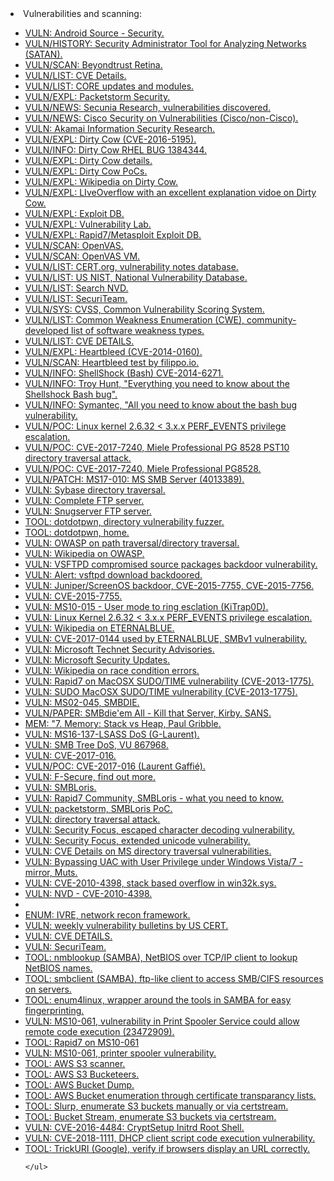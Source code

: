 <html>
<body>
<li>Vulnerabilities and scanning:</li>
	<ul>
		<li><a href="https://source.android.com/security/">VULN: Android Source - Security.</a></li>
		<li><a href="http://www.porcupine.org/satan/">VULN/HISTORY: Security Administrator Tool for Analyzing Networks (SATAN).</a></li>
		<li><a href="https://www.beyondtrust.com/products/retina">VULN/SCAN: Beyondtrust Retina.</a></li>
		<li><a href="https://www.cvedetails.com/index.php">VULN/LIST: CVE Details.</a></li>
		<li><a href="https://www.coresecurity.com/products/core-impact/recent-exploits-and-updates">VULN/LIST: CORE updates and modules.</a></li>
		<li><a href="http://www.packetstormsecurity.net">VULN/EXPL: Packetstorm Security.</a></li>
		<li><a href="https://secuniaresearch.flexerasoftware.com/community/research/">VULN/NEWS: Secunia Research, vulnerabilities discovered.</a></li>
		<li><a href="https://tools.cisco.com/security/center/publicationListing.x?product=NonCisco&sort=-day_sir#~Vulnerabilities">VULN/NEWS: Cisco Security on Vulnerabilities (Cisco/non-Cisco).</a></li>
		<li><a href="https://www.akamai.com/us/en/about/our-thinking/information-security/information-security-research.jsp">VULN: Akamai Information Security Research.</a></li>
		<li><a href="https://dirtycow.ninja">VULN/EXPL: Dirty Cow (CVE-2016-5195).</a></li>
		<li><a href="https://bugzilla.redhat.com/show_bug.cgi?id=1384344#">VULN/INFO: Dirty Cow RHEL BUG 1384344.</a></li>
		<li><a href="https://github.com/dirtycow/dirtycow.github.io/wiki/VulnerabilityDetails">VULN/EXPL: Dirty Cow details.</a></li>
		<li><a href="https://github.com/dirtycow/dirtycow.github.io/wiki/PoCs">VULN/EXPL: Dirty Cow PoCs.</a></li>
		<li><a href="https://en.wikipedia.org/wiki/Dirty_COW">VULN/EXPL: Wikipedia on Dirty Cow.</a></li>
		<li><a href="https://www.youtube.com/watch?v=kEsshExn7aE">VULN/EXPL: LIveOverflow with an excellent explanation vidoe on Dirty Cow.</A></li>
		<li><a href="https://www.exploit-db.com">VULN/EXPL: Exploit DB.</a></li>
		<li><a href="https://www.vulnerability-lab.com">VULN/EXPL: Vulnerability Lab.</a></li>
		<li><a href="https://www.rapid7.com/db">VULN/EXPL: Rapid7/Metasploit Exploit DB.</a></li>
		<li><a href="http://www.openvas.org/">VULN/SCAN: OpenVAS.</a></li>
		<li><a href="http://www.openvas.org/vm.html">VULN/SCAN: OpenVAS VM.</a></li>
		<li><a href="https://www.kb.cert.org/vuls/">VULN/LIST: CERT.org, vulnerability notes database.</a></li>
		<li><a href="https://nvd.nist.gov/">VULN/LIST: US NIST, National Vulnerability Database.</a></li>
		<li><a href="https://web.nvd.nist.gov/view/vuln/search">VULN/LIST: Search NVD.</a></li>
		<li><a href="http://www.securiteam.com">VULN/LIST: SecuriTeam.</a></li>
		<li><a href="https://www.first.org/cvss">VULN/SYS: CVSS, Common Vulnerability Scoring System.</a></li>
		<li><a href="https://cwe.mitre.org/">VULN/LIST: Common Weakness Enumeration (CWE), community-developed list of software weakness types.</a></li>
		<li><a href="https://www.cvedetails.com">VULN/LIST: CVE DETAILS.</a></li>
		<li><a href="http://heartbleed.com/">VULN/EXPL: Heartbleed (CVE-2014-0160).</a></li>
		<li><a href="https://filippo.io/Heartbleed/">VULN/SCAN: Heartbleed test by filippo.io.</a></li>
		<li><a href="https://cve.mitre.org/cgi-bin/cvename.cgi?name=CVE-2014-6271">VULN/INFO: ShellShock (Bash) CVE-2014-6271.</a></li>
		<li><a href="https://www.troyhunt.com/everything-you-need-to-know-about2/">VULN/INFO: Troy Hunt, "Everything you need to know about the Shellshock Bash bug".</a></li>
		<li><a href="https://www.symantec.com/connect/blogs/shellshock-all-you-need-know-about-bash-bug-vulnerability">VULN/INFO: Symantec, "All you need to know about the bash bug vulnerability.</a></li>
		<li><a href="https://www.exploit-db.com/exploits/25444/">VULN/POC: Linux kernel 2.6.32 < 3.x.x PERF_EVENTS privilege escalation.</a></li>
		<li><a href="https://cve.mitre.org/cgi-bin/cvename.cgi?name=CVE-2017-7240">VULN/POC: CVE-2017-7240, Miele Professional PG 8528 PST10 directory traversal attack.</a></li>
		<li><a href="https://www.exploit-db.com/exploits/41718/">VULN/POC: CVE-2017-7240, Miele Professional PG8528.</a></li>
		<li><a href="https://technet.microsoft.com/en-us/library/security/ms17-010.aspx">VULN/PATCH: MS17-010: MS SMB Server (4013389).</a></li>
		<li><a href="http://www.pwn2hack.com/search?updated-max=2012-04-29T01:01:00%2B08:00&max-results=7&start=7&by-date=false">VULN: Sybase directory traversal.</a></li>
		<li><a href="http://chingshiong.blogspot.in/search?updated-max=2012-04-19T23:11:00%2B08:00&max-results=7&start=14&by-date=false">VULN: Complete FTP server.</a></li>
		<li><a href="http://chingshiong.blogspot.in/search?updated-max=2012-04-19T23:11:00%2B08:00&max-results=7&start=14&by-date=false">VULN: Snugserver FTP server.</a></li>
		<li><a href="https://github.com/wireghoul/dotdotpwn">TOOL: dotdotpwn, directory vulnerability fuzzer.</a></li>
		<li><a href="http://dotdotpwn.blogspot.be/">TOOL: dotdotpwn, home.</a></li>
		<li><a href="https://www.owasp.org/index.php/Path_Traversal">VULN: OWASP on path traversal/directory traversal.</a></li>
		<li><a href="https://en.wikipedia.org/wiki/Directory_traversal_attack">VULN: Wikipedia on OWASP.</a></li>
		<li><a href="http://www.securityfocus.com/bid/48539/references">VULN: VSFTPD compromised source packages backdoor vulnerability.</a></li>
		<li><a href="https://scarybeastsecurity.blogspot.be/2011/07/alert-vsftpd-download-backdoored.html">VULN: Alert: vsftpd download backdoored.</a></li>
		<li><a href="https://kb.juniper.net/InfoCenter/index?page=content&id=JSA10713">VULN: Juniper/ScreenOS backdoor, CVE-2015-7755, CVE-2015-7756.</a></li>
		<li><a href="http://cve.mitre.org/cgi-bin/cvename.cgi?name=CVE-2015-7755">VULN: CVE-2015-7755.</a></li>
		<li><a href="https://www.exploit-db.com/exploits/11199/">VULN: MS10-015 - User mode to ring esclation (KiTrap0D).</a></li>
		<li><a href="https://www.exploit-db.com/exploits/25444/">VULN: Linux Kernel 2.6.32 < 3.x.x PERF_EVENTS privilege escalation.</a></li>
		<li><a href="https://en.wikipedia.org/wiki/EternalBlue">VULN: Wikipedia on ETERNALBLUE.</a></li>
		<li><a href="https://www.cve.mitre.org/cgi-bin/cvename.cgi?name=CVE-2017-0144">VULN: CVE-2017-0144 used by ETERNALBLUE, SMBv1 vulnerability.</a></li>
		<li><a href="https://technet.microsoft.com/en-us/security/advisories">VULN: Microsoft Technet Security Advisories.</a></li>
		<li><a href="https://technet.microsoft.com/en-us/security/bulletins">VULN: Microsoft Security Updates.</a></li>
		<li><a href="https://en.wikipedia.org/wiki/Race_condition">VULN: Wikipedia on race condition errors.</a></li>
		<li><a href="https://www.rapid7.com/db/modules/exploit/osx/local/sudo_password_bypass">VULN: Rapid7 on MacOSX SUDO/TIME vulnerability (CVE-2013-1775).</a></li>
		<li><a href="http://cve.mitre.org/cgi-bin/cvename.cgi?name=cve-2013-1775">VULN: SUDO MacOSX SUDO/TIME vulnerability (CVE-2013-1775).</a></li>
		<li><a href="https://technet.microsoft.com/en-us/library/security/ms02-045.aspx">VULN: MS02-045, SMBDIE.</a></li>
		<li><a href="https://pen-testing.sans.org/resources/papers/gcih/smbdieem-kill-server-104441">VULN/PAPER: SMBdie'em All - Kill that Server, Kirby. SANS.</a></li>
		<li><a href="http://gribblelab.org/CBootCamp/7_Memory_Stack_vs_Heap.html">MEM: "7. Memory: Stack vs Heap, Paul Gribble.</a></li>
		<li><a href="http://g-laurent.blogspot.be/2016/11/ms16-137-lsass-remote-memory-corruption.html">VULN: MS16-137-LSASS DoS (G-Laurent).</a></li>
		<li><a href="https://www.kb.cert.org/vuls/id/867968">VULN: SMB Tree DoS, VU 867968.</a></li>
		<li><a href="https://msdn.microsoft.com/en-us/library/cc246499.aspx">VULN: CVE-2017-016.</a></li>
		<li><a href="https://github.com/lgandx/PoC/tree/master/SMBv3%20Tree%20Connect">VULN/POC: CVE-2017-016 (Laurent Gaffié).</a></li>
		<li><a href="https://www.f-secure.com/en/web/labs_global/knowledge-base">VULN: F-Secure, find out more.</a></li>
		<li><a href="https://smbloris.com/">VULN: SMBLoris.</a></li>
		<li><a href="https://community.rapid7.com/community/infosec/blog/2017/08/03/smbloris-what-you-need-to-know">VULN: Rapid7 Community, SMBLoris - what you need to know.</a></li>
		<li><a href="https://packetstormsecurity.com/files/143636/SMBLoris-Denial-Of-Service.html">VULN: packetstorm, SMBLoris PoC.</a></li>
		<li><a href="https://en.wikipedia.org/wiki/Directory_traversal_attack">VULN: directory traversal attack.</a></li>
		<li><a href="http://www.securityfocus.com/cgi-bin/vulns-item.pl?section=discussion&id=2708">VULN: Security Focus, escaped character decoding vulnerability.</a></li>
		<li><a href="http://www.securityfocus.com/cgi-bin/vulns-item.pl?section=discussion&id=1806">VULN: Security Focus, extended unicode vulnerability.</a></li>
		<li><a href="https://www.cvedetails.com/vulnerability-list/vendor_id-26/opdirt-1/Microsoft.html">VULN: CVE Details on MS directory traversal vulnerabilities.</a></li>
		<li><a href="https://www.exploit-db.com/bypassing-uac-with-user-privilege-under-windows-vista7-mirror/">VULN: Bypassing UAC with User Privilege under Windows Vista/7 - mirror, Muts.</a></li>
		<li><a href="http://www.cve.mitre.org/cgi-bin/cvename.cgi?name=cve-2010-4398">VULN: CVE-2010-4398, stack based overflow in win32k.sys.</a></li>
		<li><a href="https://nvd.nist.gov/vuln/detail/CVE-2010-4398">VULN: NVD - CVE-2010-4398.</a></li>
		<li><a href="http://www.cvedetails.com/cve/CVE-2010-4398/"VULN: CVE details - CVE-2010-4398.</a></li>
		<li><a href="https://ivre.rocks/">ENUM: IVRE, network recon framework.</a></li>	
		<li><a href="https://www.us-cert.gov/ncas/bulletins">VULN: weekly vulnerability bulletins by US CERT.</a></li>	
		<li><a href="https://www.cvedetails.com/">VULN: CVE DETAILS.</a></li>
		<li><a href="http://www.securiteam.com">VULN: SecuriTeam.</a></li>
		<li><a href="https://www.samba.org/samba/docs/current/man-html/nmblookup.1.html">TOOL: nmblookup (SAMBA), NetBIOS over TCP/IP client to lookup NetBIOS names.</a></li>
		<li><a href="https://www.samba.org/samba/docs/current/man-html/smbclient.1.html">TOOL: smbclient (SAMBA), ftp-like client to access SMB/CIFS resources on servers.</a></li>
		<li><a href="https://tools.kali.org/information-gathering/enum4linux">TOOL: enum4linux, wrapper around the tools in SAMBA for easy fingerprinting.</a></li>
		<li><a href="https://docs.microsoft.com/en-us/security-updates/securitybulletins/2010/ms10-061">VULN: MS10-061, vulnerability in Print Spooler Service could allow remote code execution (23472909).</a></li>
		<li><a href="https://www.rapid7.com/db/modules/exploit/windows/smb/ms10_061_spoolss">TOOL: Rapid7 on MS10-061</a></li>
		<li><a href="https://blogs.technet.microsoft.com/srd/2010/09/14/ms10-061-printer-spooler-vulnerability/">VULN: MS10-061, printer spooler vulnerability.</a></li>
		<li><a href="https://github.com/sa7mon/S3Scanner">TOOL: AWS S3 scanner.</a></li>
		<li><a href="https://github.com/tomdev/teh_s3_bucketeers/">TOOL: AWS S3 Bucketeers.</a></li>
		<li><a href="https://github.com/jordanpotti/AWSBucketDump">TOOL: AWS Bucket Dump.</a></li>
		<li><a href="https://github.com/eth0izzle/bucket-stream">TOOL: AWS Bucket enumeration through certificate transparancy lists.</A></li>
		<li><a href="https://github.com/bbb31/slurp">TOOL: Slurp, enumerate S3 buckets manually or via certstream.</a></li> 
		<li><a href="https://github.com/eth0izzle/bucket-stream">TOOL: Bucket Stream, enumerate S3 buckets via certstream.</a></li>
		<li><a href="http://hmarco.org/bugs/CVE-2016-4484/CVE-2016-4484_cryptsetup_initrd_shell.html">VULN: CVE-2016-4484: CryptSetup Initrd Root Shell.</a></li>
		<li><a href="https://access.redhat.com/security/vulnerabilities/3442151">VULN: CVE-2018-1111, DHCP client script code execution vulnerability.</a></li>
		<li><a href="https://github.com/chromium/trickuri">TOOL: TrickURI (Google), verify if browsers display an URL correctly.</a></li>
		
	</ul>
  </body>
  </html>
